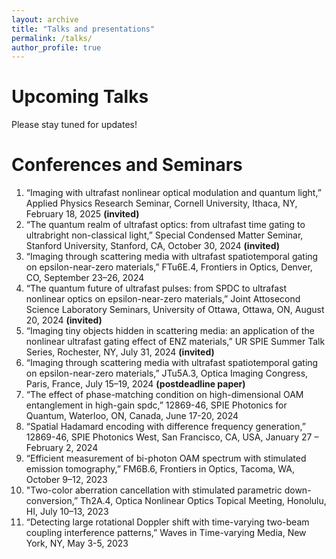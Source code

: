 ```yaml
---
layout: archive
title: "Talks and presentations"
permalink: /talks/
author_profile: true
---
```

Upcoming Talks
======
Please stay tuned for updates!
   
Conferences and Seminars
======
1. “Imaging with ultrafast nonlinear optical modulation and quantum light,” Applied Physics Research Seminar, Cornell University, Ithaca, NY, February 18, 2025 **(invited)**
2. “The quantum realm of ultrafast optics: from ultrafast time gating to ultrabright non-classical light,” Special Condensed Matter Seminar, Stanford University, Stanford, CA, October 30, 2024 **(invited)**
3. “Imaging through scattering media with ultrafast spatiotemporal gating on epsilon-near-zero materials,” FTu6E.4, Frontiers in Optics, Denver, CO, September 23–26, 2024
4. “The quantum future of ultrafast pulses: from SPDC to ultrafast nonlinear optics on epsilon-near-zero materials,” Joint Attosecond Science Laboratory Seminars, University of Ottawa, Ottawa, ON, August 20, 2024 **(invited)**
5. “Imaging tiny objects hidden in scattering media: an application of the nonlinear ultrafast gating effect of ENZ materials,” UR SPIE Summer Talk Series, Rochester, NY, July 31, 2024 **(invited)**
6. “Imaging through scattering media with ultrafast spatiotemporal gating on epsilon-near-zero materials,” JTu5A.3, Optica Imaging Congress, Paris, France, July 15–19, 2024 **(postdeadline paper)**
7. “The effect of phase-matching condition on high-dimensional OAM entanglement in high-gain spdc,” 12869-46, SPIE Photonics for Quantum, Waterloo, ON, Canada, June 17-20, 2024
8. “Spatial Hadamard encoding with difference frequency generation,” 12869-46, SPIE Photonics West, San Francisco, CA, USA, January 27 – February 2, 2024
9. “Efficient measurement of bi-photon OAM spectrum with stimulated emission tomography,” FM6B.6, Frontiers in Optics, Tacoma, WA, October 9–12, 2023
10. "Two-color aberration cancellation with stimulated parametric down-conversion,” Th2A.4, Optica Nonlinear Optics Topical Meeting, Honolulu, HI, July 10–13, 2023
11. “Detecting large rotational Doppler shift with time-varying two-beam coupling interference patterns,” Waves in Time-varying Media, New York, NY, May 3-5, 2023
